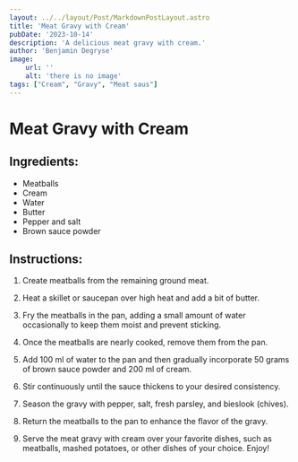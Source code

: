 ```yaml
---
layout: ../../layout/Post/MarkdownPostLayout.astro
title: 'Meat Gravy with Cream'
pubDate: '2023-10-14'
description: 'A delicious meat gravy with cream.'
author: 'Benjamin Degryse'
image:
    url: ''
    alt: 'there is no image'
tags: ["Cream", "Gravy", "Meat saus"]
---
```


# Meat Gravy with Cream

## Ingredients:
- Meatballs
- Cream
- Water
- Butter
- Pepper and salt
- Brown sauce powder

## Instructions:

1. Create meatballs from the remaining ground meat.

2. Heat a skillet or saucepan over high heat and add a bit of butter. 

3. Fry the meatballs in the pan, adding a small amount of water occasionally to keep them moist and prevent sticking.

4. Once the meatballs are nearly cooked, remove them from the pan.

5. Add 100 ml of water to the pan and then gradually incorporate 50 grams of brown sauce powder and 200 ml of cream. 

6. Stir continuously until the sauce thickens to your desired consistency.

7. Season the gravy with pepper, salt, fresh parsley, and bieslook (chives).

8. Return the meatballs to the pan to enhance the flavor of the gravy.

9. Serve the meat gravy with cream over your favorite dishes, such as meatballs, mashed potatoes, or other dishes of your choice. Enjoy!